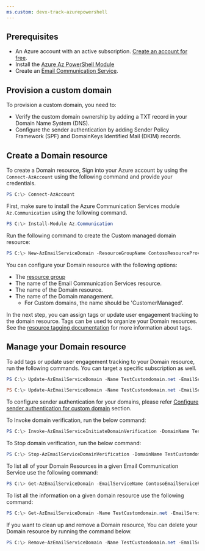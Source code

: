 ```yaml
---
ms.custom: devx-track-azurepowershell
---
```

## Prerequisites

- An Azure account with an active subscription. [Create an account for free](https://azure.microsoft.com/free/dotnet/).
- Install the [Azure Az PowerShell Module](/powershell/azure/)
- Create an [Email Communication Service](/azure/communication-services/quickstarts/email/create-email-communication-resource).

## Provision a custom domain

To provision a custom domain, you need to:
    
* Verify the custom domain ownership by adding a TXT record in your Domain Name System (DNS).
* Configure the sender authentication by adding Sender Policy Framework (SPF) and DomainKeys Identified Mail (DKIM) records.

## Create a Domain resource

To create a Domain resource, Sign into your Azure account by using the ```Connect-AzAccount``` using the following command and provide your credentials.

```PowerShell
PS C:\> Connect-AzAccount
```

First, make sure to install the Azure Communication Services module ```Az.Communication``` using the following command.

```PowerShell
PS C:\> Install-Module Az.Communication
```

Run the following command to create the Custom managed domain resource:

```PowerShell
PS C:\> New-AzEmailServiceDomain -ResourceGroupName ContosoResourceProvider1 -EmailServiceName ContosoEmailServiceResource1 -Name TestCustomdomain.net -DomainManagement CustomerManaged
```

You can configure your Domain resource with the following options:

* The [resource group](../../../../azure-resource-manager/management/manage-resource-groups-powershell.md)
* The name of the Email Communication Services resource.
* The name of the Domain resource.
* The name of the Domain management.
	* For Custom domains, the name should be 'CustomerManaged'.

In the next step, you can assign tags or update user engagement tracking to the domain resource. Tags can be used to organize your Domain resources. See the [resource tagging documentation](../../../../azure-resource-manager/management/tag-resources.md) for more information about tags.

## Manage your Domain resource

To add tags or update user engagement tracking to your Domain resource, run the following commands. You can target a specific subscription as well.

```PowerShell
PS C:\> Update-AzEmailServiceDomain -Name TestCustomdomain.net -EmailServiceName ContosoEmailServiceResource1 -ResourceGroupName ContosoResourceProvider1 -Tag @{ExampleKey1="ExampleValue1"} -UserEngagementTracking 1

PS C:\> Update-AzEmailServiceDomain -Name TestCustomdomain.net -EmailServiceName ContosoEmailServiceResource1 -ResourceGroupName ContosoResourceProvider1 -Tag @{ExampleKey1="ExampleValue1"} -UserEngagementTracking 0 -SubscriptionId SubscriptionID
```

To configure sender authentication for your domains, please refer [Configure sender authentication for custom domain](./create-custommanaged-domain-resource-azp.md) section.

To Invoke domain verification, run the below command:

```PowerShell
PS C:\> Invoke-AzEmailServiceInitiateDomainVerification -DomainName TestCustomdomain.net -EmailServiceName ContosoEmailServiceResource1 -ResourceGroupName ContosoResourceProvider1 -VerificationType Domain
```

To Stop domain verification, run the below command:

```PowerShell
PS C:\> Stop-AzEmailServiceDomainVerification -DomainName TestCustomdomain.net -EmailServiceName ContosoEmailServiceResource1 -ResourceGroupName ContosoResourceProvider1 -VerificationType Domain
```

To list all of your Domain Resources in a given Email Communication Service use the following command:

```PowerShell
PS C:\> Get-AzEmailServiceDomain -EmailServiceName ContosoEmailServiceResource1 -ResourceGroupName ContosoResourceProvider1
```

To list all the information on a given domain resource use the following command:

```PowerShell
PS C:\> Get-AzEmailServiceDomain -Name TestCustomdomain.net -EmailServiceName ContosoEmailServiceResource1 -ResourceGroupName ContosoResourceProvider1
```

If you want to clean up and remove a Domain resource, You can delete your Domain resource by running the command below.

```PowerShell
PS C:\> Remove-AzEmailServiceDomain -Name TestCustomdomain.net -EmailServiceName ContosoEmailServiceResource1 -ResourceGroupName ContosoResourceProvider1
```